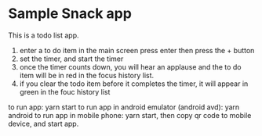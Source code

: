 # Sample Snack app

This is a todo list app.

1. enter a to do item in the main screen press enter then press the + button
2. set the timer, and start the timer
3. once the timer counts down, you will hear an applause and the to do item will be in red in the focus history list.
4. if you clear the todo item before it completes the timer, it will appear in green in the fouc history list

to run app: yarn start
to run app in android emulator (android avd): yarn android
to run app in mobile phone: yarn start, then copy qr code to mobile device, and start app.
